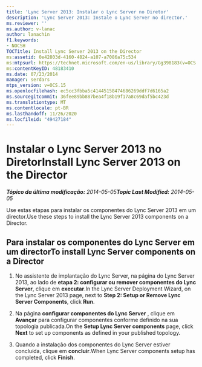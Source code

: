 ```yaml
---
title: 'Lync Server 2013: Instalar o Lync Server no Diretor'
description: 'Lync Server 2013: Instale o Lync Server no director.'
ms.reviewer: ''
ms.author: v-lanac
author: lanachin
f1.keywords:
- NOCSH
TOCTitle: Install Lync Server 2013 on the Director
ms:assetid: 0e42803d-4160-4824-a107-a7086a75c534
ms:mtpsurl: https://technet.microsoft.com/en-us/library/Gg398183(v=OCS.15)
ms:contentKeyID: 48183410
ms.date: 07/23/2014
manager: serdars
mtps_version: v=OCS.15
ms.openlocfilehash: ec5cc3fbba5c41445158474686269ddf7d6165a2
ms.sourcegitcommit: 36fee89bb887bea4f18b19f17a8c69daf5bc423d
ms.translationtype: MT
ms.contentlocale: pt-BR
ms.lasthandoff: 11/26/2020
ms.locfileid: "49427184"
---
```

# <a name="install-lync-server-2013-on-the-director"></a><span data-ttu-id="62ace-103">Instalar o Lync Server 2013 no Diretor</span><span class="sxs-lookup"><span data-stu-id="62ace-103">Install Lync Server 2013 on the Director</span></span>

<div data-xmlns="http://www.w3.org/1999/xhtml">

<div class="topic" data-xmlns="http://www.w3.org/1999/xhtml" data-msxsl="urn:schemas-microsoft-com:xslt" data-cs="https://msdn.microsoft.com/">

<div data-asp="https://msdn2.microsoft.com/asp">



</div>

<div id="mainSection">

<div id="mainBody"><span data-ttu-id="62ace-104">

<span> </span></span><span class="sxs-lookup"><span data-stu-id="62ace-104">

<span> </span></span></span>

<span data-ttu-id="62ace-105">_**Tópico da última modificação:** 2014-05-05_</span><span class="sxs-lookup"><span data-stu-id="62ace-105">_**Topic Last Modified:** 2014-05-05_</span></span>

<span data-ttu-id="62ace-106">Use estas etapas para instalar os componentes do Lync Server 2013 em um director.</span><span class="sxs-lookup"><span data-stu-id="62ace-106">Use these steps to install the Lync Server 2013 components on a Director.</span></span>

<div>

## <a name="to-install-lync-server-components-on-a-director"></a><span data-ttu-id="62ace-107">Para instalar os componentes do Lync Server em um director</span><span class="sxs-lookup"><span data-stu-id="62ace-107">To install Lync Server components on a Director</span></span>

1.  <span data-ttu-id="62ace-108">No assistente de implantação do Lync Server, na página do Lync Server 2013, ao lado de **etapa 2: configurar ou remover componentes do Lync Server**, clique em **executar**.</span><span class="sxs-lookup"><span data-stu-id="62ace-108">In the Lync Server Deployment Wizard, on the Lync Server 2013 page, next to **Step 2: Setup or Remove Lync Server Components**, click **Run**.</span></span>

2.  <span data-ttu-id="62ace-109">Na página **configurar componentes do Lync Server** , clique em **Avançar** para configurar componentes conforme definido na sua topologia publicada.</span><span class="sxs-lookup"><span data-stu-id="62ace-109">On the **Setup Lync Server components** page, click **Next** to set up components as defined in your published topology.</span></span>

3.  <span data-ttu-id="62ace-110">Quando a instalação dos componentes do Lync Server estiver concluída, clique em **concluir**.</span><span class="sxs-lookup"><span data-stu-id="62ace-110">When Lync Server components setup has completed, click **Finish**.</span></span>

<span data-ttu-id="62ace-111"></div>

</div>

<span> </span>

</div>

</div>

</span><span class="sxs-lookup"><span data-stu-id="62ace-111"></div>

</div>

<span> </span>

</div>

</div>

</span></span></div>

